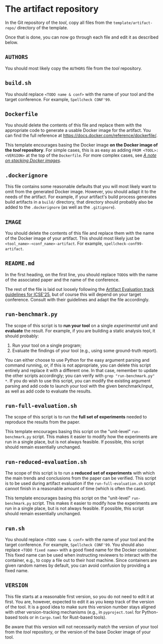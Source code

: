 # The artifact repository

In the Git repository of the _tool_, copy all files from the `template/artifact-repo/` directory of
the template.

Once that is done, you can now go through each file and edit it as described below.

## `AUTHORS`

You should most likely copy the `AUTHORS` file from the _tool_ repository.

## `build.sh`

You should replace `<TODO name & conf>` with the name of your tool and the target conference. For
example, `Spellcheck CONF'99`.

## `Dockerfile`

You should delete the contents of this file and replace them with the appropriate code to generate a
usable Docker image for the artifact. You can find the full reference at
<https://docs.docker.com/reference/dockerfile/>.

This template encourages basing the Docker image **on the Docker image of the _tool_ repository**.
For simple cases, this is as easy as adding `FROM <TOOL>:<VERSION>` at the top of the `Dockerfile`.
For more complex cases, see [_A note on stacking Docker images_](./stacking-docker-images.md).

## `.dockerignore`

This file contains some reasonable defaults that you will most likely want to omit from the
generated Docker image. However, you should adapt it to the needs of the artifact. For example, if
your artifact's build process generates build artifacts in a `build/` directory, that directory
should probably also be added to the `.dockerignore` (as well as the `.gitignore`).

## `IMAGE`

You should delete the contents of this file and replace them with the name of the Docker image of
your artifact. This should most likely just be `<tool_name>-<conf_name>-artifact`. For example,
`spellcheck-conf99-artifact`.

## `README.md`

In the first heading, on the first line, you should replace `TODO`s with the name of the associated
paper and the name of the conference.

The rest of the file is laid out loosely following the
[Artifact Evaluation track guidelines for ICSE'25](https://conf.researchr.org/track/icse-2025/icse-2025-artifact-evaluation),
but of course this will depend on your target conference. Consult with their guidelines and adapt
the file accordingly.

## `run-benchmark.py`

The scope of this script is to **run your tool** on a single _experimental unit_ and **evaluate**
the result. For example, if you are building a static analysis tool, it should probably:

1. Run your tool on a single program;
2. Evaluate the findings of your tool (e.g., using some ground-truth report).

You can either choose to use Python for the easy argument parsing and command running, or, if this
is not appropriate, you can delete this script entirely and replace it with a different one. In that
case, remember to update the other scripts accordingly; you can verify with
`grep "run-benchmark.py" *`. If you do wish to use this script, you can modify the existing argument
parsing and add code to launch your tool with the given benchmark/input, as well as add code to
evaluate the results.

## `run-full-evaluation.sh`

The scope of this script is to run the **full set of experiments** needed to reproduce the results
from the paper.

This template encourages basing this script on the "unit-level" `run-benchmark.py` script. This
makes it easier to modify how the experiments are run in a single place, but is not always feasible.
If possible, this script should remain essentially unchanged.

## `run-reduced-evaluation.sh`

The scope of this script is to run a **reduced set of experiments** with which the main trends and
conclusions from the paper can be verified. This script is to be used during artifact evaluation if
the `run-full-evaluation.sh` script cannot finish in a reasonable amount of time (which is often the
case).

This template encourages basing this script on the "unit-level" `run-benchmark.py` script. This
makes it easier to modify how the experiments are run in a single place, but is not always feasible.
If possible, this script should remain essentially unchanged.

## `run.sh`

You should replace `<TODO name & conf>` with the name of your tool and the target conference. For
example, `Spellcheck CONF'99`. You should also replace `<TODO fixed name>` with a good fixed name
for the Docker container. This fixed name can be used when instructing reviewers to interact with
the container, e.g., to copy a file out to their host machine. Since containers are given random
names by default, you can avoid confusion by providing a fixed name.

## `VERSION`

This file starts at a reasonable first version, so you do not need to edit it at first. You are,
however, expected to edit it as you keep track of the version of the tool. It is a good idea to make
sure this version number stays aligned with other version-tracking mechanisms (e.g., in
`pyproject.toml` for Python-based tools or in `Cargo.toml` for Rust-based tools).

Be aware that this version will not necessarily match the version of your tool from the _tool_
repository, or the version of the base Docker image of your tool.
